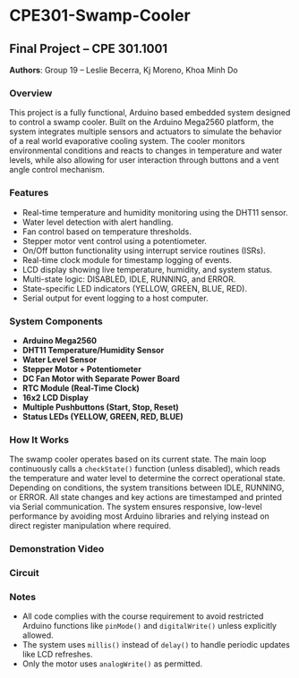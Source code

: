 # CPE301-Swamp-Cooler

## Final Project – CPE 301.1001  
**Authors**: Group 19 – Leslie Becerra, Kj Moreno, Khoa Minh Do

### Overview

This project is a fully functional, Arduino based embedded system designed to control a swamp cooler. Built on the Arduino Mega2560 platform, the system integrates multiple sensors and actuators to simulate the behavior of a real world evaporative cooling system. The cooler monitors environmental conditions and reacts to changes in temperature and water levels, while also allowing for user interaction through buttons and a vent angle control mechanism.

### Features

- Real-time temperature and humidity monitoring using the DHT11 sensor.
- Water level detection with alert handling.
- Fan control based on temperature thresholds.
- Stepper motor vent control using a potentiometer.
- On/Off button functionality using interrupt service routines (ISRs).
- Real-time clock module for timestamp logging of events.
- LCD display showing live temperature, humidity, and system status.
- Multi-state logic: DISABLED, IDLE, RUNNING, and ERROR.
- State-specific LED indicators (YELLOW, GREEN, BLUE, RED).
- Serial output for event logging to a host computer.

### System Components

- **Arduino Mega2560**
- **DHT11 Temperature/Humidity Sensor**
- **Water Level Sensor**
- **Stepper Motor + Potentiometer**
- **DC Fan Motor with Separate Power Board**
- **RTC Module (Real-Time Clock)**
- **16x2 LCD Display**
- **Multiple Pushbuttons (Start, Stop, Reset)**
- **Status LEDs (YELLOW, GREEN, RED, BLUE)**

### How It Works

The swamp cooler operates based on its current state. The main loop continuously calls a `checkState()` function (unless disabled), which reads the temperature and water level to determine the correct operational state. Depending on conditions, the system transitions between IDLE, RUNNING, or ERROR. All state changes and key actions are timestamped and printed via Serial communication. The system ensures responsive, low-level performance by avoiding most Arduino libraries and relying instead on direct register manipulation where required.

### Demonstration Video



### Circuit


### Notes

- All code complies with the course requirement to avoid restricted Arduino functions like `pinMode()` and `digitalWrite()` unless explicitly allowed.
- The system uses `millis()` instead of `delay()` to handle periodic updates like LCD refreshes.
- Only the motor uses `analogWrite()` as permitted.
